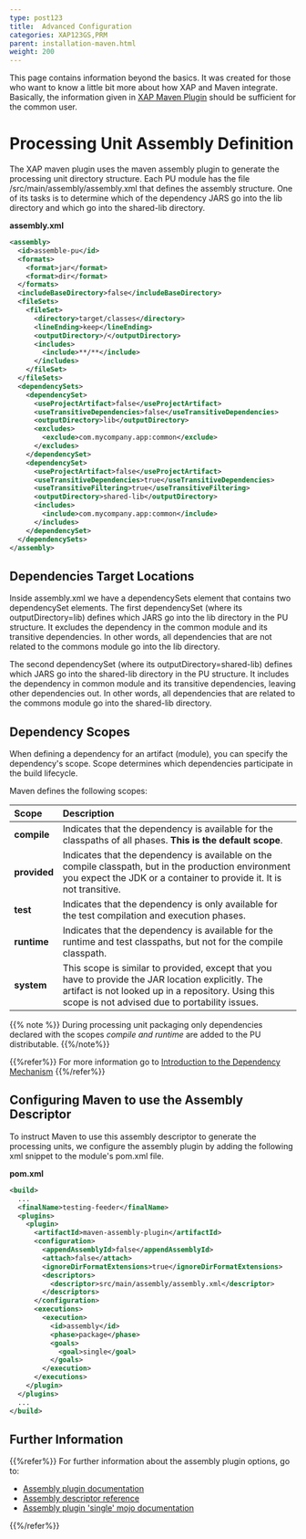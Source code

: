 ```yaml
---
type: post123
title:  Advanced Configuration
categories: XAP123GS,PRM
parent: installation-maven.html
weight: 200
---
```



This page contains information beyond the basics. It was created for those who want to know a little bit more about how XAP and Maven integrate. Basically, the information given in [XAP Maven Plugin](./installation-maven.html) should be sufficient for the common user.

# Processing Unit Assembly Definition

The XAP maven plugin uses the maven assembly plugin to generate the processing unit directory structure. Each PU module has the file <module-name>/src/main/assembly/assembly.xml that defines the assembly structure. One of its tasks is to determine which of the dependency JARS go into the lib directory and which go into the shared-lib directory.

**assembly.xml**


```xml
<assembly>
  <id>assemble-pu</id>
  <formats>
    <format>jar</format>
    <format>dir</format>
  </formats>
  <includeBaseDirectory>false</includeBaseDirectory>
  <fileSets>
    <fileSet>
      <directory>target/classes</directory>
      <lineEnding>keep</lineEnding>
      <outputDirectory>/</outputDirectory>
      <includes>
        <include>**/**</include>
      </includes>
    </fileSet>
  </fileSets>
  <dependencySets>
    <dependencySet>
      <useProjectArtifact>false</useProjectArtifact>
      <useTransitiveDependencies>false</useTransitiveDependencies>
      <outputDirectory>lib</outputDirectory>
      <excludes>
        <exclude>com.mycompany.app:common</exclude>
      </excludes>
    </dependencySet>
    <dependencySet>
      <useProjectArtifact>false</useProjectArtifact>
      <useTransitiveDependencies>true</useTransitiveDependencies>
      <useTransitiveFiltering>true</useTransitiveFiltering>
      <outputDirectory>shared-lib</outputDirectory>
      <includes>
        <include>com.mycompany.app:common</include>
      </includes>
    </dependencySet>
  </dependencySets>
</assembly>
```

## Dependencies Target Locations

Inside assembly.xml we have a dependencySets element that contains two dependencySet elements.
The first dependencySet (where its outputDirectory=lib) defines which JARS go into the lib directory in the PU structure. It excludes the dependency in the common module and its transitive dependencies. In other words, all dependencies that are not related to the commons module go into the lib directory.

The second dependencySet (where its outputDirectory=shared-lib) defines which JARS go into the shared-lib directory in the PU structure. It includes the dependency in common module and its transitive dependencies, leaving other dependencies out. In other words, all dependencies that are related to the commons module go into the shared-lib directory.

## Dependency Scopes

When defining a dependency for an artifact (module), you can specify the dependency's scope. Scope determines which dependencies participate in the build lifecycle.

Maven defines the following scopes:


| Scope | Description |
|:------|:------------|
| **compile** | Indicates that the dependency is available for the classpaths of all phases. **This is the default scope**. |
| **provided** | Indicates that the dependency is available on the compile classpath, but in the production environment you expect the JDK or a container to provide it. It is not transitive. |
| **test** | Indicates that the dependency is only available for the test compilation and execution phases. |
| **runtime** | Indicates that the dependency is available for the runtime and test classpaths, but not for the compile classpath. |
| **system** | This scope is similar to provided, except that you have to provide the JAR location explicitly. The artifact is not looked up in a repository. Using this scope is not advised due to portability issues. |

{{% note %}}
During processing unit packaging only dependencies declared with the scopes **compile* and *runtime** are added to the PU distributable.
{{%/note%}}

{{%refer%}}
For more information go to [Introduction to the Dependency Mechanism](http://maven.apache.org/guides/introduction/introduction-to-dependency-mechanism.html)
{{%/refer%}}

## Configuring Maven to use the Assembly Descriptor

To instruct Maven to use this assembly descriptor to generate the processing units, we configure the assembly plugin by adding the following xml snippet to the module's pom.xml file.

**pom.xml**


```xml
<build>
  ...
  <finalName>testing-feeder</finalName>
  <plugins>
    <plugin>
      <artifactId>maven-assembly-plugin</artifactId>
      <configuration>
        <appendAssemblyId>false</appendAssemblyId>
        <attach>false</attach>
        <ignoreDirFormatExtensions>true</ignoreDirFormatExtensions>
        <descriptors>
          <descriptor>src/main/assembly/assembly.xml</descriptor>
        </descriptors>
      </configuration>
      <executions>
        <execution>
          <id>assembly</id>
          <phase>package</phase>
          <goals>
            <goal>single</goal>
          </goals>
        </execution>
      </executions>
    </plugin>
  </plugins>
  ...
</build>
```

## Further Information

{{%refer%}}
For further information about the assembly plugin options, go to:

- [Assembly plugin documentation](http://maven.apache.org/plugins/maven-assembly-plugin/)
- [Assembly descriptor reference](http://maven.apache.org/plugins/maven-assembly-plugin/assembly.html)
- [Assembly plugin 'single' mojo documentation](http://maven.apache.org/plugins/maven-assembly-plugin/single-mojo.html)

{{%/refer%}}
